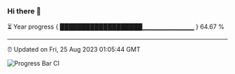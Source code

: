 ### Hi there 👋

⏳ Year progress { ███████████████████▁▁▁▁▁▁▁▁▁▁▁ } 64.67 %

---

⏰ Updated on Fri, 25 Aug 2023 01:05:44 GMT

![Progress Bar CI](https://github.com/liununu/liununu/workflows/Progress%20Bar%20CI/badge.svg)
